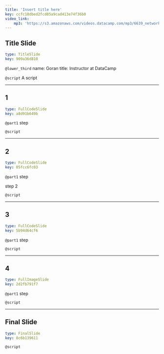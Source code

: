 ```yaml
---
title: 'Insert title here'
key: ccfc18dbed2fcd85a9cad413e74f36b0
video_link:
    mp3: 'https://s3.amazonaws.com/videos.datacamp.com/mp3/6639_network_science_a_tidy_approach/v2/6639_ch4_2.mp3'
---
```


## Title Slide

```yaml
type: TitleSlide
key: 909a36d810
```

`@lower_third`
name: Goran
title: Instructor at DataCamp

`@script`
A script

---

## 1

```yaml
type: FullCodeSlide
key: a8d91b649b
```

`@part1`
step 

`@script`


---

## 2

```yaml
type: FullCodeSlide
key: 05fcc6fc03
```

`@part1`
step 

step 2 

`@script`


---

## 3

```yaml
type: FullCodeSlide
key: 5b94d64cf6
```

`@part1`
step 

`@script`


---

## 4

```yaml
type: FullImageSlide
key: 2d2fb791f7
```

`@part1`
step 

`@script`


---

## Final Slide

```yaml
type: FinalSlide
key: 8c6b139611
```

`@script`
